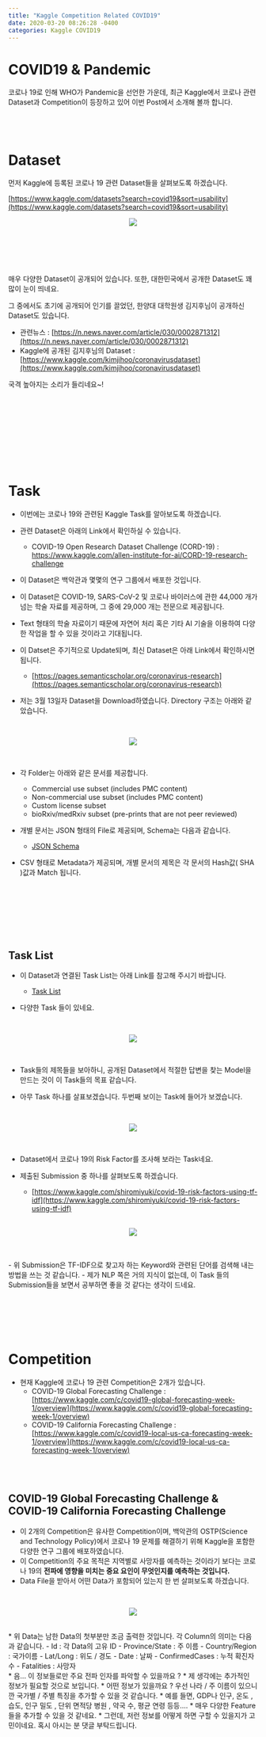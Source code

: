 ```yaml
---
title: "Kaggle Competition Related COVID19"
date: 2020-03-20 08:26:28 -0400
categories: Kaggle COVID19
---
```


# COVID19 & Pandemic
코로나 19로 인해 WHO가 Pandemic을 선언한 가운데, 최근 Kaggle에서 코로나 관련 Dataset과 Competition이 등장하고 있어
이번 Post에서 소개해 볼까 합니다.
<br>
<br>
<br>
<br>

# Dataset

먼저 Kaggle에 등록된 코로나 19 관련 Dataset들을 살펴보도록 하겠습니다.

[https://www.kaggle.com/datasets?search=covid19&sort=usability](https://www.kaggle.com/datasets?search=covid19&sort=usability)

<p align="center">
  <img src="/assets/kaggle_COVID19/COVID_19_00.png">
</p>
<br>
<br>
<br>
<br>

매우 다양한 Dataset이 공개되어 있습니다. 
또한, 대한민국에서 공개한 Dataset도 꽤 많이 눈이 띄네요.

그 중에서도 초기에 공개되어 인기를 끌었던, 한양대 대학원생 김지후님이 공개하신 Dataset도 있습니다. 

* 관련뉴스 : [https://n.news.naver.com/article/030/0002871312](https://n.news.naver.com/article/030/0002871312)
* Kaggle에 공개된 김지후님의 Dataset : [https://www.kaggle.com/kimjihoo/coronavirusdataset](https://www.kaggle.com/kimjihoo/coronavirusdataset)

국격 높아지는 소리가 들리네요~!

<br>
<br>
<br>
<br>
<br>
<br>
<br>
<br>

# Task
  
* 이번에는 코로나 19와 관련된 Kaggle Task를 알아보도록 하겠습니다.
* 관련 Dataset은 아래의 Link에서 확인하실 수 있습니다.
  - COVID-19 Open Research Dataset Challenge (CORD-19) : https://www.kaggle.com/allen-institute-for-ai/CORD-19-research-challenge

* 이 Dataset은 백악관과 몇몇의 연구 그룹에서 배포한 것입니다.
* 이 Dataset은 COVID-19, SARS-CoV-2 및 코로나 바이러스에 관한 44,000 개가 넘는 학술 자료를 제공하며, 그 중에 29,000 개는 전문으로 제공됩니다.
* Text 형태의 학술 자료이기 때문에 자연어 처리 혹은 기타 AI 기술을 이용하여 다양한 작업을 할 수 있을 것이라고 기대됩니다.
* 이 Datset은 주기적으로 Update되며, 최신 Dataset은 아래 Link에서 확인하시면 됩니다.
  - [https://pages.semanticscholar.org/coronavirus-research](https://pages.semanticscholar.org/coronavirus-research)
  
* 저는 3월 13일자 Dataset을 Download하였습니다. Directory 구조는 아래와 같았습니다.
<br>
<p align="center">
  <img src="/assets/kaggle_COVID19/COVID_19_01.png">
</p>
<br>

* 각 Folder는 아래와 같은 문서를 제공합니다.
  - Commercial use subset (includes PMC content)
  - Non-commercial use subset (includes PMC content)
  - Custom license subset
  - bioRxiv/medRxiv subset (pre-prints that are not peer reviewed)

* 개별 문서는 JSON 형태의 File로 제공되며, Schema는 다음과 같습니다.
  - [JSON Schema](https://ai2-semanticscholar-cord-19.s3-us-west-2.amazonaws.com/2020-03-13/json_schema.txt)

* CSV 형태로 Metadata가 제공되며, 개별 문서의 제목은 각 문서의 Hash값( SHA )값과 Match 됩니다.

<br>
<br>
<br>
<br>
<br>
<br>

## Task List
* 이 Dataset과 연결된 Task List는 아래 Link를 참고해 주시기 바랍니다.
  - [Task List](https://www.kaggle.com/allen-institute-for-ai/CORD-19-research-challenge/tasks)

* 다양한 Task 들이 있네요.
<br>
<p align="center">
  <img src="/assets/kaggle_COVID19/COVID_19_02.png">
</p>
<br>

* Task들의 제목들을 보아하니, 공개된 Dataset에서 적절한 답변을 찾는 Model을 만드는 것이 이 Task들의 목표 같습니다.

* 아무 Task 하나를 살표보겠습니다. 두번째 보이는 Task에 들어가 보겠습니다.
<br>
<p align="center">
  <img src="/assets/kaggle_COVID19/COVID_19_03.png">
</p>
<br>

* Dataset에서 코로나 19의 Risk Factor를 조사해 보라는 Task네요.

* 제출된 Submission 중 하나를 살펴보도록 하겠습니다.
  - [https://www.kaggle.com/shiromiyuki/covid-19-risk-factors-using-tf-idf](https://www.kaggle.com/shiromiyuki/covid-19-risk-factors-using-tf-idf)
  <br>
<p align="center">
  <img src="/assets/kaggle_COVID19/COVID_19_04.png">
</p>
<br>
<br>
  - 위 Submission은 TF-IDF으로 찾고자 하는 Keyword와 관련된 단어를 검색해 내는 방법을 쓰는 것 같습니다.
  - 제가 NLP 쪽은 거의 지식이 없는데, 이 Task 들의 Submission들을 보면서 공부하면 좋을 것 같다는 생각이 드네요.

<br>
<br>
<br>
<br>
<br>
<br>

# Competition
  * 현재 Kaggle에 코로나 19 관련 Competition은 2개가 있습니다.
    - COVID-19 Global Forecasting Challenge : [https://www.kaggle.com/c/covid19-global-forecasting-week-1/overview](https://www.kaggle.com/c/covid19-global-forecasting-week-1/overview)
    - COVID-19 California Forecasting Challenge : [https://www.kaggle.com/c/covid19-local-us-ca-forecasting-week-1/overview](https://www.kaggle.com/c/covid19-local-us-ca-forecasting-week-1/overview)
    
<br>
<br>

## COVID-19 Global Forecasting Challenge & COVID-19 California Forecasting Challenge
  * 이 2개의 Competition은 유사한 Competition이며, 백악관의 OSTP(Science and Technology Policy)에서 코로나 19 문제를 해결하기 위해 Kaggle을 포함한 다양한 연구 그룹에 배포하였습니다.
  * 이 Competition의 주요 목적은 지역별로 사망자를 예측하는 것이라기 보다는 코로나 19의 **전파에 영향을 미치는 중요 요인이 무엇인지를 예측하는 것입니다.**
  * Data File을 받아서 어떤 Data가 포함되어 있는지 한 번 살펴보도록 하겠습니다.
  <br>
<p align="center">
  <img src="/assets/kaggle_COVID19/COVID_19_05.png">
</p>
<br>  
  * 위 Data는 남한 Data의 첫부분만 조금 출력한 것입니다. 각 Column의 의미는 다음과 같습니다.
    - Id : 각 Data의 고유 ID
    - Province/State : 주 이름
    - Country/Region : 국가이름
    - Lat/Long : 위도 / 경도
    - Date : 날짜
    - ConfirmedCases : 누적 확진자 수
    - Fatalities : 사망자
<br>
  * 음... 이 정보들로만 주요 전파 인자를 파악할 수 있을까요 ? 
  * 제 생각에는 추가적인 정보가 필요할 것으로 보입니다.
  * 어떤 정보가 있을까요 ? 우선 나라 / 주 이름이 있으니깐 국가별 / 주별 특징을 추가할 수 있을 것 같습니다.
  * 예를 들면, GDP나 인구, 온도 , 습도, 인구 밀도 , 단위 면적당 병원 , 약국 수, 평균 연령 등등....
  * 매우 다양한 Feature들을 추가할 수 있을 것 같네요. 
  * 그런데, 저런 정보를 어떻게 하면 구할 수 있을지가 고민이네요. 혹시 아시는 분 댓글 부탁드립니다.
